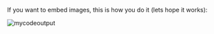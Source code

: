 If you want to embed images, this is how you do it (lets hope it works):

![mycodeoutput](https://octodex.github.com/images/yaktocat.png)
